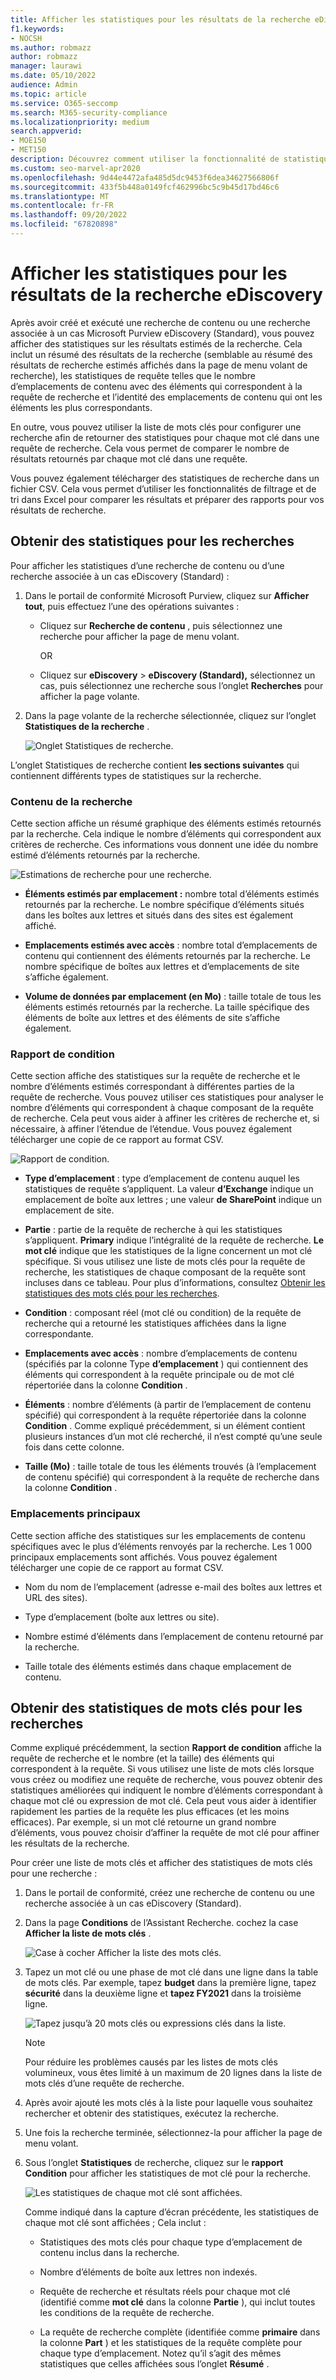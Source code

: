 ```yaml
---
title: Afficher les statistiques pour les résultats de la recherche eDiscovery
f1.keywords:
- NOCSH
ms.author: robmazz
author: robmazz
manager: laurawi
ms.date: 05/10/2022
audience: Admin
ms.topic: article
ms.service: O365-seccomp
ms.search: M365-security-compliance
ms.localizationpriority: medium
search.appverid:
- MOE150
- MET150
description: Découvrez comment utiliser la fonctionnalité de statistiques de recherche pour afficher des statistiques pour les recherches de contenu et les recherches associées à un cas eDiscovery (Standard) dans le portail de conformité Microsoft Purview.
ms.custom: seo-marvel-apr2020
ms.openlocfilehash: 9d44e4472afa485d5dc9453f6dea34627566806f
ms.sourcegitcommit: 433f5b448a0149fcf462996bc5c9b45d17bd46c6
ms.translationtype: MT
ms.contentlocale: fr-FR
ms.lasthandoff: 09/20/2022
ms.locfileid: "67820898"
---
```

# <a name="view-statistics-for-ediscovery-search-results"></a>Afficher les statistiques pour les résultats de la recherche eDiscovery

Après avoir créé et exécuté une recherche de contenu ou une recherche associée à un cas Microsoft Purview eDiscovery (Standard), vous pouvez afficher des statistiques sur les résultats estimés de la recherche. Cela inclut un résumé des résultats de la recherche (semblable au résumé des résultats de recherche estimés affichés dans la page de menu volant de recherche), les statistiques de requête telles que le nombre d’emplacements de contenu avec des éléments qui correspondent à la requête de recherche et l’identité des emplacements de contenu qui ont les éléments les plus correspondants.
  
En outre, vous pouvez utiliser la liste de mots clés pour configurer une recherche afin de retourner des statistiques pour chaque mot clé dans une requête de recherche. Cela vous permet de comparer le nombre de résultats retournés par chaque mot clé dans une requête.
  
Vous pouvez également télécharger des statistiques de recherche dans un fichier CSV. Cela vous permet d’utiliser les fonctionnalités de filtrage et de tri dans Excel pour comparer les résultats et préparer des rapports pour vos résultats de recherche.
  
## <a name="get-statistics-for-searches"></a>Obtenir des statistiques pour les recherches

Pour afficher les statistiques d’une recherche de contenu ou d’une recherche associée à un cas eDiscovery (Standard) :
  
1. Dans le portail de conformité Microsoft Purview, cliquez sur **Afficher tout**, puis effectuez l’une des opérations suivantes :

   - Cliquez sur **Recherche de contenu** , puis sélectionnez une recherche pour afficher la page de menu volant.

     OR

   - Cliquez sur **eDiscovery** > **eDiscovery (Standard),** sélectionnez un cas, puis sélectionnez une recherche sous l’onglet **Recherches** pour afficher la page volante.

2. Dans la page volante de la recherche sélectionnée, cliquez sur l’onglet **Statistiques de la recherche** .
  
   ![Onglet Statistiques de recherche.](../media/SearchStatistics1.png)

L’onglet Statistiques de recherche contient **les sections suivantes** qui contiennent différents types de statistiques sur la recherche.

### <a name="search-content"></a>Contenu de la recherche

Cette section affiche un résumé graphique des éléments estimés retournés par la recherche. Cela indique le nombre d’éléments qui correspondent aux critères de recherche. Ces informations vous donnent une idée du nombre estimé d’éléments retournés par la recherche.

![Estimations de recherche pour une recherche.](../media/SearchContentReport.png)

- **Éléments estimés par emplacement :** nombre total d’éléments estimés retournés par la recherche. Le nombre spécifique d’éléments situés dans les boîtes aux lettres et situés dans des sites est également affiché.

- **Emplacements estimés avec accès** : nombre total d’emplacements de contenu qui contiennent des éléments retournés par la recherche. Le nombre spécifique de boîtes aux lettres et d’emplacements de site s’affiche également.

- **Volume de données par emplacement (en Mo)** : taille totale de tous les éléments estimés retournés par la recherche. La taille spécifique des éléments de boîte aux lettres et des éléments de site s’affiche également.

### <a name="condition-report"></a>Rapport de condition

Cette section affiche des statistiques sur la requête de recherche et le nombre d’éléments estimés correspondant à différentes parties de la requête de recherche. Vous pouvez utiliser ces statistiques pour analyser le nombre d’éléments qui correspondent à chaque composant de la requête de recherche. Cela peut vous aider à affiner les critères de recherche et, si nécessaire, à affiner l’étendue de l’étendue. Vous pouvez également télécharger une copie de ce rapport au format CSV.

![Rapport de condition.](../media/SearchContentReportNoKeywordList.png)

- **Type d’emplacement** : type d’emplacement de contenu auquel les statistiques de requête s’appliquent. La valeur **d’Exchange** indique un emplacement de boîte aux lettres ; une valeur **de SharePoint** indique un emplacement de site.

- **Partie** : partie de la requête de recherche à qui les statistiques s’appliquent. **Primary** indique l’intégralité de la requête de recherche. **Le mot clé** indique que les statistiques de la ligne concernent un mot clé spécifique. Si vous utilisez une liste de mots clés pour la requête de recherche, les statistiques de chaque composant de la requête sont incluses dans ce tableau. Pour plus d’informations, consultez [Obtenir les statistiques des mots clés pour les recherches](#get-keyword-statistics-for-searches).

- **Condition** : composant réel (mot clé ou condition) de la requête de recherche qui a retourné les statistiques affichées dans la ligne correspondante.

- **Emplacements avec accès** : nombre d’emplacements de contenu (spécifiés par la colonne Type **d’emplacement** ) qui contiennent des éléments qui correspondent à la requête principale ou de mot clé répertoriée dans la colonne **Condition** .

- **Éléments** : nombre d’éléments (à partir de l’emplacement de contenu spécifié) qui correspondent à la requête répertoriée dans la colonne **Condition** . Comme expliqué précédemment, si un élément contient plusieurs instances d’un mot clé recherché, il n’est compté qu’une seule fois dans cette colonne.

- **Taille (Mo)** : taille totale de tous les éléments trouvés (à l’emplacement de contenu spécifié) qui correspondent à la requête de recherche dans la colonne **Condition** .

### <a name="top-locations"></a>Emplacements principaux

Cette section affiche des statistiques sur les emplacements de contenu spécifiques avec le plus d’éléments renvoyés par la recherche. Les 1 000 principaux emplacements sont affichés. Vous pouvez également télécharger une copie de ce rapport au format CSV.

- Nom du nom de l’emplacement (adresse e-mail des boîtes aux lettres et URL des sites).

- Type d’emplacement (boîte aux lettres ou site).

- Nombre estimé d’éléments dans l’emplacement de contenu retourné par la recherche.

- Taille totale des éléments estimés dans chaque emplacement de contenu.

## <a name="get-keyword-statistics-for-searches"></a>Obtenir des statistiques de mots clés pour les recherches

Comme expliqué précédemment, la section **Rapport de condition** affiche la requête de recherche et le nombre (et la taille) des éléments qui correspondent à la requête. Si vous utilisez une liste de mots clés lorsque vous créez ou modifiez une requête de recherche, vous pouvez obtenir des statistiques améliorées qui indiquent le nombre d’éléments correspondant à chaque mot clé ou expression de mot clé. Cela peut vous aider à identifier rapidement les parties de la requête les plus efficaces (et les moins efficaces). Par exemple, si un mot clé retourne un grand nombre d’éléments, vous pouvez choisir d’affiner la requête de mot clé pour affiner les résultats de la recherche.

Pour créer une liste de mots clés et afficher des statistiques de mots clés pour une recherche :
  
1. Dans le portail de conformité, créez une recherche de contenu ou une recherche associée à un cas eDiscovery (Standard).

2. Dans la page **Conditions** de l’Assistant Recherche. cochez la case **Afficher la liste de mots clés** .

   ![Case à cocher Afficher la liste des mots clés.](../media/SearchKeywordsList1.png)

3. Tapez un mot clé ou une phase de mot clé dans une ligne dans la table de mots clés. Par exemple, tapez **budget** dans la première ligne, tapez **sécurité** dans la deuxième ligne et **tapez FY2021** dans la troisième ligne.

   ![Tapez jusqu’à 20 mots clés ou expressions clés dans la liste.](../media/SearchKeywordsList2.png)

   > [!NOTE]
   > Pour réduire les problèmes causés par les listes de mots clés volumineux, vous êtes limité à un maximum de 20 lignes dans la liste de mots clés d’une requête de recherche.

4. Après avoir ajouté les mots clés à la liste pour laquelle vous souhaitez rechercher et obtenir des statistiques, exécutez la recherche.

5. Une fois la recherche terminée, sélectionnez-la pour afficher la page de menu volant.

6. Sous l’onglet **Statistiques** de recherche, cliquez sur le **rapport Condition** pour afficher les statistiques de mot clé pour la recherche.

    ![Les statistiques de chaque mot clé sont affichées.](../media/SearchKeywordsList3.png)
  
    Comme indiqué dans la capture d’écran précédente, les statistiques de chaque mot clé sont affichées ; Cela inclut :

    - Statistiques des mots clés pour chaque type d’emplacement de contenu inclus dans la recherche.

    - Nombre d’éléments de boîte aux lettres non indexés.

    - Requête de recherche et résultats réels pour chaque mot clé (identifié comme **mot clé** dans la colonne **Partie** ), qui inclut toutes les conditions de la requête de recherche.

    - La requête de recherche complète (identifiée comme **primaire** dans la colonne **Part** ) et les statistiques de la requête complète pour chaque type d’emplacement. Notez qu’il s’agit des mêmes statistiques que celles affichées sous l’onglet **Résumé** .
